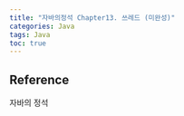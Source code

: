 ```yaml
---
title: "자바의정석 Chapter13. 쓰레드 (미완성)"
categories: Java
tags: Java
toc: true
---
```


## 

## Reference
자바의 정석